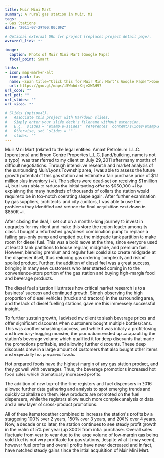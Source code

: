 ```yaml
---
title: Muir Mini Mart
summary: A rural gas station in Muir, MI
tags:
- Gas Stations
date: "2011-07-29T00:00:00Z"

# Optional external URL for project (replaces project detail page).
external_link: ""

image:
  caption: Photo of Muir Mini Mart (Google Maps)
  focal_point: Smart

links:
- icon: map-marker-alt
  icon_pack: fas
  name: <span title="Click this for Muir Mini Mart's Google Page!">Google Maps</span>
  url: https://goo.gl/maps/i5WnhdrXejvXWAH97
url_code: ""
url_pdf: ""
url_slides: ""
url_video: ""

# Slides (optional).
#   Associate this project with Markdown slides.
#   Simply enter your slide deck's filename without extension.
#   E.g. `slides = "example-slides"` references `content/slides/example-slides.md`.
#   Otherwise, set `slides = ""`.
#   slides: ""
---
```


Muir Mini Mart (related to the legal entities: Amant Petroleum L.L.C. \[operations] and Bryon Centre Properties L.L.C. \[land/building, name is not a typo]) was transferred to my client on July 29, 2011 after many months of difficult negotiations. Through intensiuve research and market analysis of the surrounding Muir/Lyons Township area, I was able to assess the future growth potential of this gas station and estimate a fair purchase price of $1.1 million plus inventory (+i). The sellers were dead-set on receiving $1 million +i, but I was able to reduce the initial testing offer to $950,000 +i by explaining the many hundreds of thousands of dollars the station would require to be in top-notch operating shape again. After further examination by gas suppliers, architects, and city auditors, I was able to use the problems they identified and reduce the final acquisition cost down to $850K +i.

After closing the deal, I set out on a months-long journey to invest in upgrades for my client and make this store the region leader among its class. I bought a refurbished gas/diesel combination pump to replace a failing gas-only pump and emptied out the midgrade tank partition to make room for diesel fuel. This was a bold move at the time, since everyone used at least 3 tank partitions to house regular, midgrade, and premium fuel. However, blending premium and regular fuel could also create midgrade at the dispenser itself, thus reducing gas ordering complexity and risk of spoiled product. Further, the addition of diesel fuel was a great success, bringing in many new customers who later started coming in to the convenience-store portion of the gas station and buying high-margin food and beverage products.

The diesel fuel situation illustrates how critical market research is to a business' success and continued growth. Simply observing the high proportion of diesel vehicles (trucks and tractors) in the surrounding area, and the lack of diesel fuelling stations, gave me this immensely successful insight.

To further sustain growth, I advised my client to slash beverage prices and offer significant discounts when customers bought multiple bottles/cans. This was another smashing success, and while it was intially a profit-losing and inventory-hogging monster, the promotions ended up catapaulting the station's beverage volume which qualified it for deep discounts that made the promotions profitable, and allowing further discounts. These deep discounts drew in a large amount of customers that also bought other items and especially hot prepared foods.

Hot prepared foods have the highest margin of any gas station product, and they go well with beverages. Thus, the beverage promotions increased hot food sales which dramatically increased profits.

The addition of new top-of-the-line registers and fuel dispensers in 2016 allowed further data gathering and analysis to spot emerging trends and quickly capitalize on them, New products are promoted on the fuel dispensers, while the registers allow much more complex analysis of data and a new layer of cross-product promotions.

All of these items together combined to increase the station's profits by a staggering 100% over 2 years, 150% over 3 years, and 200% over 4 years. Now, a decade or so later, the station continues to see steady profit growth in the realm of 5% per year (up 300% from intial purchase). Overall sales fluctuate from year to year due to the large volume of low-margin gas being sold (fuel is not very profitable for gas stations, despite what it may seem), however fuel profits and overall profits have never decreased and in fact, have notched steady gains since the intial acquisition of Muir Mini Mart.
